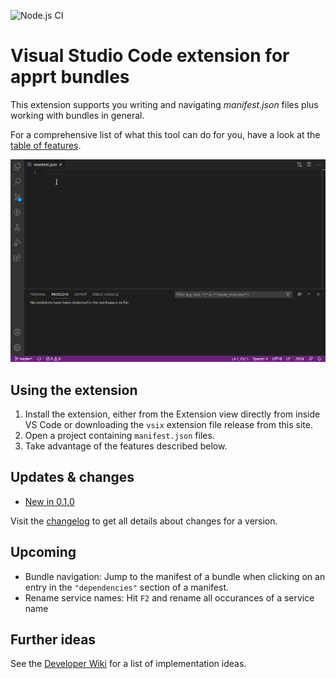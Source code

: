 
![Node.js CI](https://github.com/ctjdr/vscode-apprt-bundles/workflows/Node.js%20CI/badge.svg?branch=master)
# Visual Studio Code extension for apprt bundles

This extension supports you writing and navigating *manifest.json* files plus working with bundles in general.

For a comprehensive list of what this tool can do for you, have a look at the [table of features](docs/FEATURES.md). 

![Features Demo](images/demo.gif)

## Using the extension

1. Install the extension, either from the Extension view directly from inside VS Code or downloading the `vsix` extension file release from this site.
2. Open a project containing `manifest.json` files.
3. Take advantage of the features described below.

## Updates & changes

 
* [New in 0.1.0](docs/updates/v0.1.0.md)

Visit the [changelog](CHANGELOG.md) to get all details about changes for a version. 


## Upcoming

* Bundle navigation: Jump to the manifest of a bundle when clicking on an entry in the `"dependencies"` section of a manifest.
* Rename service names: Hit `F2` and rename all occurances of a service name

## Further ideas

See the [Developer Wiki](https://github.com/ctjdr/vscode-apprt-bundles/wiki/Implementation-Ideas) for a list of implementation ideas.
